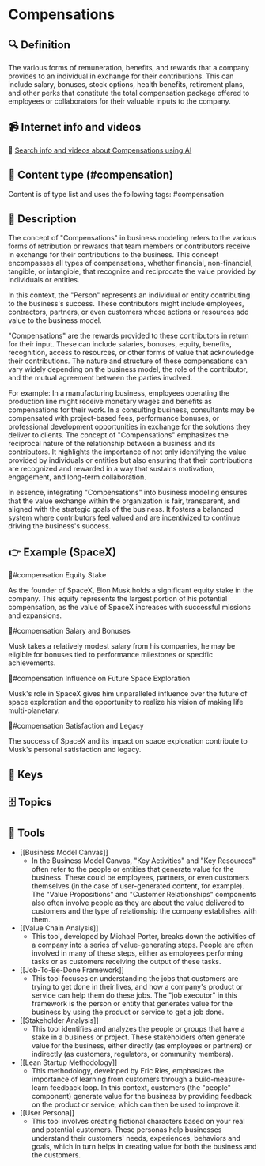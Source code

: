 
# Compensations


## 🔍 Definition
The various forms of remuneration, benefits, and rewards that a company provides to an individual in exchange for their contributions. This can include salary, bonuses, stock options, health benefits, retirement plans, and other perks that constitute the total compensation package offered to employees or collaborators for their valuable inputs to the company.


## 📹 Internet info and videos
🤖 [Search info and videos about Compensations using AI](https://www.perplexity.ai/search?q=videos+about+Compensations:+
)

## 📰 Content type (#compensation)
Content is of type list and uses the following tags: #compensation


## 📖 Description
The concept of "Compensations" in business modeling refers to the various forms of retribution or rewards that team members or contributors receive in exchange for their contributions to the business. This concept encompasses all types of compensations, whether financial, non-financial, tangible, or intangible, that recognize and reciprocate the value provided by individuals or entities.

In this context, the "Person" represents an individual or entity contributing to the business's success. These contributors might include employees, contractors, partners, or even customers whose actions or resources add value to the business model.

"Compensations" are the rewards provided to these contributors in return for their input. These can include salaries, bonuses, equity, benefits, recognition, access to resources, or other forms of value that acknowledge their contributions. The nature and structure of these compensations can vary widely depending on the business model, the role of the contributor, and the mutual agreement between the parties involved.

For example: In a manufacturing business, employees operating the production line might receive monetary wages and benefits as compensations for their work. In a consulting business, consultants may be compensated with project-based fees, performance bonuses, or professional development opportunities in exchange for the solutions they deliver to clients. The concept of "Compensations" emphasizes the reciprocal nature of the relationship between a business and its contributors. It highlights the importance of not only identifying the value provided by individuals or entities but also ensuring that their contributions are recognized and rewarded in a way that sustains motivation, engagement, and long-term collaboration.

In essence, integrating "Compensations" into business modeling ensures that the value exchange within the organization is fair, transparent, and aligned with the strategic goals of the business. It fosters a balanced system where contributors feel valued and are incentivized to continue driving the business's success.

## 👉 Example (SpaceX)

💸#compensation Equity Stake

As the founder of SpaceX, Elon Musk holds a significant equity stake in the company. This equity represents the largest portion of his potential compensation, as the value of SpaceX increases with successful missions and expansions.

💸#compensation Salary and Bonuses

Musk takes a relatively modest salary from his companies, he may be eligible for bonuses tied to performance milestones or specific achievements.

💸#compensation Influence on Future Space Exploration

Musk's role in SpaceX gives him unparalleled influence over the future of space exploration and the opportunity to realize his vision of making life multi-planetary.

💸#compensation Satisfaction and Legacy

The success of SpaceX and its impact on space exploration contribute to Musk's personal satisfaction and legacy.

## 🔑 Keys



## 🗄️ Topics


## 🧰 Tools
- [[Business Model Canvas]]
  - In the Business Model Canvas, "Key Activities" and "Key Resources" often refer to the people or entities that generate value for the business. These could be employees, partners, or even customers themselves (in the case of user-generated content, for example). The "Value Propositions" and "Customer Relationships" components also often involve people as they are about the value delivered to customers and the type of relationship the company establishes with them.
- [[Value Chain Analysis]]
  - This tool, developed by Michael Porter, breaks down the activities of a company into a series of value-generating steps. People are often involved in many of these steps, either as employees performing tasks or as customers receiving the output of these tasks.
- [[Job-To-Be-Done Framework]]
  - This tool focuses on understanding the jobs that customers are trying to get done in their lives, and how a company's product or service can help them do these jobs. The "job executor" in this framework is the person or entity that generates value for the business by using the product or service to get a job done.
- [[Stakeholder Analysis]]
  - This tool identifies and analyzes the people or groups that have a stake in a business or project. These stakeholders often generate value for the business, either directly (as employees or partners) or indirectly (as customers, regulators, or community members).
- [[Lean Startup Methodology]]
  - This methodology, developed by Eric Ries, emphasizes the importance of learning from customers through a build-measure-learn feedback loop. In this context, customers (the "people" component) generate value for the business by providing feedback on the product or service, which can then be used to improve it.
- [[User Persona]]
  - This tool involves creating fictional characters based on your real and potential customers. These personas help businesses understand their customers' needs, experiences, behaviors and goals, which in turn helps in creating value for both the business and the customers.
